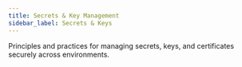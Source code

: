 ```yaml
---
title: Secrets & Key Management
sidebar_label: Secrets & Keys
---
```


Principles and practices for managing secrets, keys, and certificates securely across environments.
